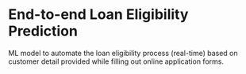 # End-to-end Loan Eligibility Prediction
ML model to automate the loan eligibility process (real-time)  based on customer detail provided while filling out online application forms.
